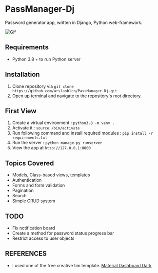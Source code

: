 # PassManager-Dj
Password generator app, written in Django, Python web-framework.

![Gif](passmanager.gif)

## Requirements

* Python 3.8 + to run Python server

## Installation

1. Clone repository via `git clone https://github.com/arslanblcn/PassManager-Dj.git`
2. Open up terminal and navigate to the repository's root directory.


## First View

1. Create a virtual environment :  `python3.8 -m venv .`
2. Activate it : `source /bin/activate`
3. Run following command and install required modules : `pip install -r requirements.txt`
4. Run the server : `python manage.py runserver`
5. View the app at `http://127.0.0.1:8000`

## Topics Covered

* Models, Class-based views, templates
* Authentication
* Forms and form validation
* Pagination
* Search
* Simple CRUD system

## TODO

* Fix notification board
* Create a method for password status progress bar
* Restrict access to user objects

## REFERENCES

* I used one of the free creative tim template. [Material Dashboard Dark](https://www.creative-tim.com/product/material-dashboard-dark)
